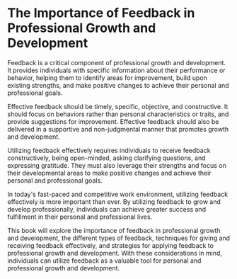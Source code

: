 The Importance of Feedback in Professional Growth and Development
==========================================================================================

Feedback is a critical component of professional growth and development. It provides individuals with specific information about their performance or behavior, helping them to identify areas for improvement, build upon existing strengths, and make positive changes to achieve their personal and professional goals.

Effective feedback should be timely, specific, objective, and constructive. It should focus on behaviors rather than personal characteristics or traits, and provide suggestions for improvement. Effective feedback should also be delivered in a supportive and non-judgmental manner that promotes growth and development.

Utilizing feedback effectively requires individuals to receive feedback constructively, being open-minded, asking clarifying questions, and expressing gratitude. They must also leverage their strengths and focus on their developmental areas to make positive changes and achieve their personal and professional goals.

In today's fast-paced and competitive work environment, utilizing feedback effectively is more important than ever. By utilizing feedback to grow and develop professionally, individuals can achieve greater success and fulfillment in their personal and professional lives.

This book will explore the importance of feedback in professional growth and development, the different types of feedback, techniques for giving and receiving feedback effectively, and strategies for applying feedback to professional growth and development. With these considerations in mind, individuals can utilize feedback as a valuable tool for personal and professional growth and development.
